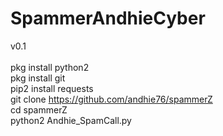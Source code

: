 # SpammerAndhieCyber

v0.1<br><br>
pkg install python2<br>
pkg install git<br>
pip2 install requests<br>
git clone https://github.com/andhie76/spammerZ<br>
cd spammerZ<br>
python2 Andhie_SpamCall.py
